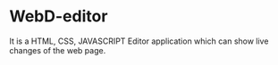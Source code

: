 # WebD-editor
It is a HTML, CSS, JAVASCRIPT Editor application which can show live changes of the web page.

